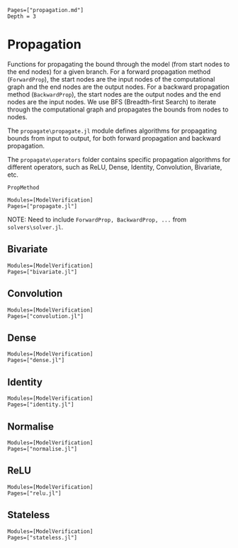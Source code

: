 ```@contents
Pages=["propagation.md"]
Depth = 3
```

# Propagation
Functions for propagating the bound through the model (from start nodes to the end nodes) for a given branch. For a forward propagation method (`ForwardProp`), the start nodes are the input nodes of the computational graph and the end nodes are the output nodes. For a backward propagation method (`BackwardProp`), the start nodes are the output nodes and the end nodes are the input nodes. We use BFS (Breadth-first Search) to iterate through the computational graph and propagates the bounds from nodes to nodes.

The `propagate\propagate.jl` module defines algorithms for propagating bounds from input to output, for both forward propagation and backward propagation.

The `propagate\operators` folder contains specific propagation algorithms for different operators, such as ReLU, Dense, Identity, Convolution, Bivariate, etc.

```@docs
PropMethod
```

```@autodocs
Modules=[ModelVerification]
Pages=["propagate.jl"]
```

NOTE: Need to include `ForwardProp, BackwardProp, ...` from `solvers\solver.jl`.

## Bivariate
```@autodocs
Modules=[ModelVerification]
Pages=["bivariate.jl"]
```

## Convolution
```@autodocs
Modules=[ModelVerification]
Pages=["convolution.jl"]
```

## Dense
```@autodocs
Modules=[ModelVerification]
Pages=["dense.jl"]
```

## Identity
```@autodocs
Modules=[ModelVerification]
Pages=["identity.jl"]
```

## Normalise
```@autodocs
Modules=[ModelVerification]
Pages=["normalise.jl"]
```

## ReLU
```@autodocs
Modules=[ModelVerification]
Pages=["relu.jl"]
```

## Stateless
```@autodocs
Modules=[ModelVerification]
Pages=["stateless.jl"]
```